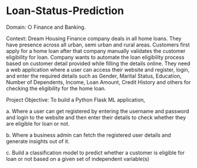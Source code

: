 # Loan-Status-Prediction

Domain:
○ Finance and Banking.

Context:
Dream Housing Finance company deals in all home loans. They have presence
across all urban, semi urban and rural areas. Customers first apply for a home loan
after that company manually validates the customer eligibility for loan.
Company wants to automate the loan eligibility process based on customer detail
provided while filling the details online.
They need a web application where a user can access their website and register,
login, and enter the required details such as Gender, Marital Status, Education,
Number of Dependents, Income, Loan Amount, Credit History and others for checking
the eligibility for the home loan.

Project Objective:
To build a Python Flask ML application,

a. Where a user can get registered by entering the username and password
and login to the website and then enter their details to check whether they
are eligible for loan or not.

b. Where a business admin can fetch the registered user details and
generate insights out of it.

c. Build a classification model to predict whether a customer is eligible for
loan or not based on a given set of independent variable(s)
